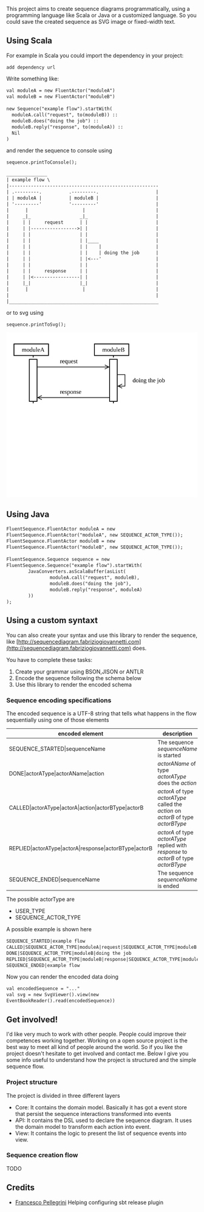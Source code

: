 This project aims to create sequence diagrams programmatically, using a programming language like Scala or Java or a customized language. So you could save the created sequence as SVG image or fixed-width text.

## Using Scala
For example in Scala you could import the dependency in your project:

```
add dependency url
```

Write something like:

```
val moduleA = new FluentActor("moduleA")
val moduleB = new FluentActor("moduleB")

new Sequence("example flow").startWith(
  moduleA.call("request", to(moduleB)) ::
  moduleB.does("doing the job") :: 
  moduleB.reply("response", to(moduleA)) ::
  Nil
)
```

and render the sequence to console using

```
sequence.printToConsole();
```

```
_______________
| example flow \
|-------------------------------------------------------
| .---------.          .---------.                     |
| | moduleA |          | moduleB |                     |
| '---------'          '---------'                     |
|      |                    |                          |
|     _|_                  _|_                         |
|     | |     request      | |                         |
|     | |----------------->| |                         |
|     | |                  | |                         |
|     | |                  | |____                     |
|     | |                  | |    |                    |
|     | |                  | |    | doing the job      |
|     | |                  | |<---'                    |
|     | |                  | |                         |
|     | |     response     | |                         |
|     | |<-----------------| |                         |
|     |_|                  |_|                         |
|      |                    |                          |
|                                                      |
|_______________________________________________________
```

or to svg using

```
sequence.printToSvg();
```

![Svg example](https://raw.githubusercontent.com/gnosly/fluent-sequence/master/sequence_example.svg?sanitize=true)



## Using Java

```
FluentSequence.FluentActor moduleA = new FluentSequence.FluentActor("moduleA", new SEQUENCE_ACTOR_TYPE());
FluentSequence.FluentActor moduleB = new FluentSequence.FluentActor("moduleB", new SEQUENCE_ACTOR_TYPE());

FluentSequence.Sequence sequence = new FluentSequence.Sequence("example flow").startWith(
        JavaConverters.asScalaBuffer(asList(
                moduleA.call("request", moduleB),
                moduleB.does("doing the job"),
                moduleB.reply("response", moduleA)
        ))
);

```
## Using a custom syntaxt
You can also create your syntax and use this library to render the sequence, like [http://sequencediagram.fabriziogiovannetti.com](http://sequencediagram.fabriziogiovannetti.com) does.

You have to complete these tasks:
1. Create your grammar using BSON,JISON or ANTLR
2. Encode the sequence following the schema below
3. Use this library to render the encoded schema


### Sequence encoding specifications

The encoded sequence is a UTF-8 string that tells what happens in the flow sequentially using one of those elements

| encoded element | description
| --- | ---
SEQUENCE_STARTED&#124;sequenceName | The sequence *sequenceName* is started 
DONE&#124;actorAType&#124;actorAName&#124;action | *actorAName* of type *actorAType* does the *action*
CALLED&#124;actorAType&#124;actorA&#124;action&#124;actorBType&#124;actorB| *actorA* of type *actorAType* called the *action* on *actorB* of type *actorBType*
REPLIED&#124;actorAType&#124;actorA&#124;response&#124;actorBType&#124;actorB| *actorA* of type *actorAType* replied with *response* to *actorB* of type *actorBType*
SEQUENCE_ENDED&#124;sequenceName| The sequence *sequenceName* is ended

The possible actorType are
- USER_TYPE
- SEQUENCE_ACTOR_TYPE

A possible example is shown here
```
SEQUENCE_STARTED|example flow
CALLED|SEQUENCE_ACTOR_TYPE|moduleA|request|SEQUENCE_ACTOR_TYPE|moduleB
DONE|SEQUENCE_ACTOR_TYPE|moduleB|doing the job
REPLIED|SEQUENCE_ACTOR_TYPE|moduleB|response|SEQUENCE_ACTOR_TYPE|moduleA
SEQUENCE_ENDED|example flow
```

Now you can render the encoded data doing
```
val encodedSequence = "..."
val svg = new SvgViewer().view(new EventBookReader().read(encodedSequence))
```

## Get involved!
I'd like very much to work with other people. People could improve their competences working together. Working on a 
open source project is the best way to meet all kind of people around the world.
So if you like the project doesn't hesitate to get involved and contact me.
Below I give you some info useful to understand how the project is structured and the simple sequence flow.

### Project structure
The project is divided in three different layers
- Core: It contains the domain model. Basically it has got a event store that persist the sequence interactions transformed into events
- API: It contains the DSL used to declare the sequence diagram. It uses the domain model to transform each action into event. 
- View: It contains the logic to present the list of sequence events into view.

### Sequence creation flow
TODO

## Credits
- [Francesco Pellegrini](https://github.com/francescopellegrini) Helping configuring sbt release plugin